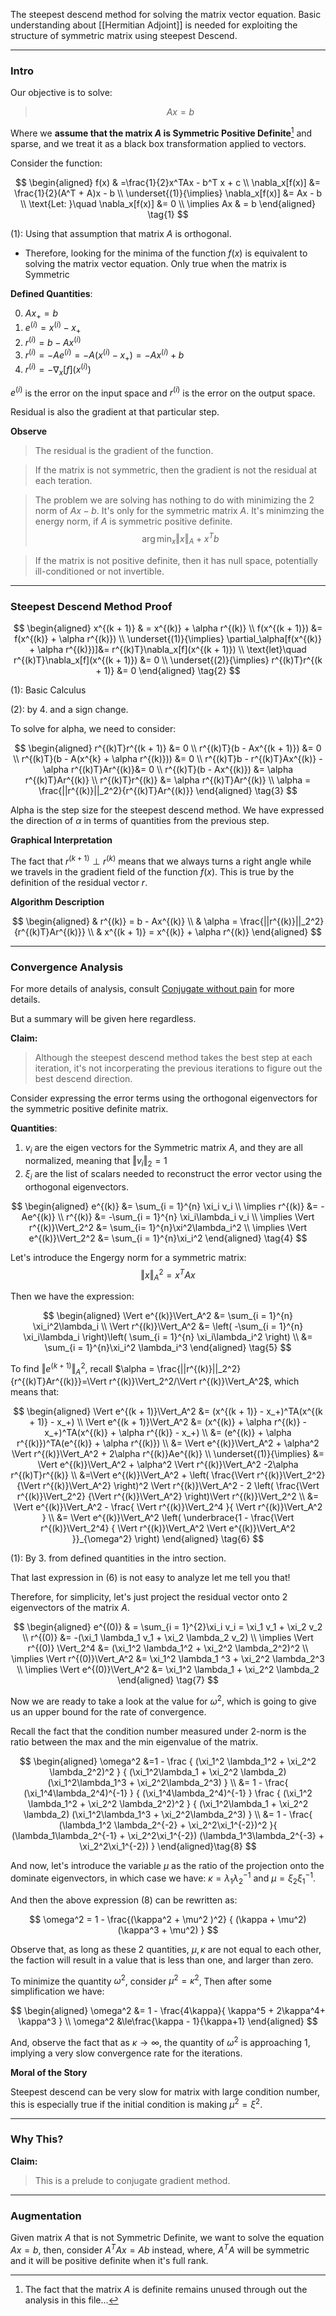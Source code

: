 The steepest descend method for solving the matrix vector equation. 
Basic understanding about [[Hermitian Adjoint]] is needed for exploiting the structure of symmetric matrix using steepest Descend. 

---
### **Intro**

Our objective is to solve: 

> $$
> Ax = b
> $$

Where we **assume that the matrix $A$ is Symmetric Positive Definite**[^1] and sparse, and we treat it as a black box transformation applied to vectors.

Consider the function: 

$$
\begin{aligned}
f(x)    & =\frac{1}{2}x^TAx - b^T x + c
\\
\nabla_x[f(x)] &= \frac{1}{2}(A^T + A)x - b
\\
\underset{(1)}{\implies}
\nabla_x[f(x)] &= Ax - b
\\
\text{Let: }\quad \nabla_x[f(x)] &= 0
\\
\implies 
    Ax & = b 
\end{aligned}
\tag{1}
$$

(1): Using that assumption that matrix $A$ is orthogonal. 

* Therefore, looking for the minima of the function $f(x)$ is equivalent to solving the matrix vector equation. Only true when the matrix is Symmetric

**Defined Quantities**:

0. $Ax_+ = b$
1. $e^{(i)} = x^{(i)} - x_+$
2. $r^{(i)} = b - Ax^{(i)}$
3. $r^{(i)} = -Ae^{(i)} = -A(x^{(i)} - x_+) = -Ax^{(i)} + b$
4. $r^{(i)} = -\nabla_x[f](x^{(i)})$

$e^{(i)}$ is the error on the input space and $r^{(i)}$ is the error on the output space. 

Residual is also the gradient at that particular step. 

**Observe**

> The residual is the gradient of the function. 

> If the matrix is not symmetric, then the gradient is not the residual at each teration. 

> The problem we are solving has nothing to do with minimizing the 2 norm of $Ax - b$. It's only for the symmetric matrix $A$. It's minimzing the energy norm, if $A$ is symmetric positive definite. 
> $$ \arg \min_x \Vert x\Vert_A + x^Tb$$

> If the matrix is not positive definite, then it has null space, potentially ill-conditioned or not invertible. 

---
### **Steepest Descend Method Proof** 

$$
\begin{aligned}
    x^{(k + 1)} & = x^{(k)} + \alpha r^{(k)}
    \\
    f(x^{(k + 1)}) &= f(x^{(k)} + \alpha r^{(k)})
    \\
    \underset{(1)}{\implies}
    \partial_\alpha[f(x^{(k)} + \alpha r^{(k)})]&= 
    r^{(k)T}\nabla_x[f](x^{(k + 1)}) 
    \\
    \text{let}\quad r^{(k)T}\nabla_x[f](x^{(k + 1)})  &= 0
    \\
    \underset{(2)}{\implies}
    r^{(k)T}r^{(k + 1)} &= 0
\end{aligned}
\tag{2}
$$

(1): Basic Calculus 

(2): by 4. and a sign change. 

To solve for alpha, we need to consider: 

$$
\begin{aligned}
    r^{(k)T}r^{(k + 1)} &= 0
    \\
    r^{(k)T}(b - Ax^{(k + 1)}) &= 0
    \\
    r^{(k)T}(b - A(x^{k} + \alpha r^{(k)})) &= 0
    \\
    r^{(k)T}b - r^{(k)T}Ax^{(k)} - \alpha r^{(k)T}Ar^{(k)}&= 0
    \\
    r^{(k)T}(b - Ax^{(k)}) &= \alpha r^{(k)T}Ar^{(k)}
    \\
    r^{(k)T}r^{(k)} &= \alpha r^{(k)T}Ar^{(k)}
    \\
    \alpha = \frac{||r^{(k)}||_2^2}{r^{(k)T}Ar^{(k)}}
\end{aligned}
\tag{3}
$$

Alpha is the step size for the steepest descend method. We have expressed the direction of $\alpha$ in terms of quantities from the previous step. 

**Graphical Interpretation**

The fact that $r^{(k + 1)}\perp r^{(k)}$ means that we always turns a right angle while we travels in the gradient field of the function $f(x)$. This is true by the definition of the residual vector $r$. 

**Algorithm Description**

$$
\begin{aligned}
    & r^{(k)} = b - Ax^{(k)}
    \\
    & \alpha = \frac{||r^{(k)}||_2^2}{r^{(k)T}Ar^{(k)}}
    \\
    & x^{(k + 1)} = x^{(k)} + \alpha r^{(k)}
\end{aligned}
$$

---
### **Convergence Analysis**

For more details of analysis, consult [Conjugate without pain](https://sites.math.washington.edu/~morrow/498_13/conjgrad.pdf) for more details. 

But a summary will be given here regardless. 

**Claim:**

> Although the steepest descend method takes the best step at each iteration, it's not incorperating the previous iterations to figure out the best descend direction.


Consider expressing the error terms using the orthogonal eigenvectors for the symmetric positive definite matrix. 

**Quantities**:

1. $v_i$ are the eigen vectors for the Symmetric matrix $A$, and they are all normalized, meaning that $\Vert v_i\Vert_2 = 1$
2. $\xi_i$ are the list of scalars needed to reconstruct the error vector using the orthogonal eigenvectors. 

$$
\begin{aligned}
    e^{(k)} &= \sum_{i = 1}^{n} \xi_i v_i
    \\
    \implies 
    r^{(k)} &= -Ae^{(k)} 
    \\
    r^{(k)} &= -\sum_{i = 1}^{n} \xi_i\lambda_i v_i
    \\
    \implies 
    \Vert r^{(k)}\Vert_2^2 &= \sum_{i= 1}^{n}\xi^2\lambda_i^2
    \\
    \implies 
    \Vert e^{(k)}\Vert_2^2 &= \sum_{i = 1}^{n}\xi_i^2   
\end{aligned}
\tag{4}
$$

Let's introduce the Engergy norm for a symmetric matrix: 
$$
\Vert x\Vert_A^2 = x^TAx
$$

Then we have the expression: 

$$
\begin{aligned}
    \Vert e^{(k)}\Vert_A^2 &= \sum_{i = 1}^{n} \xi_i^2\lambda_i
    \\
    \Vert r^{(k)}\Vert_A^2 &= 
    \left(
        -\sum_{i = 1}^{n} \xi_i\lambda_i
    \right)\left(
        \sum_{i = 1}^{n}
            \xi_i\lambda_i^2
    \right)
    \\
    &= 
    \sum_{i = 1}^{n}\xi_i^2 \lambda_i^3
\end{aligned}
\tag{5}
$$

To find $\Vert e^{(k + 1)}\Vert_A^2$, recall $\alpha = \frac{||r^{(k)}||_2^2}{r^{(k)T}Ar^{(k)}}=\Vert r^{(k)}\Vert_2^2/\Vert r^{(k)}\Vert_A^2$, which means that: 

$$
\begin{aligned}
    \Vert e^{(k + 1)}\Vert_A^2 &= 
    (x^{(k + 1)} - x_+)^TA(x^{(k + 1)} - x_+)
    \\
    \Vert e^{(k + 1)}\Vert_A^2 &= 
    (x^{(k)} + \alpha r^{(k)} - x_+)^TA(x^{(k)} + \alpha r^{(k)} - x_+)
    \\
    &= (e^{(k)} + \alpha r^{(k)})^TA(e^{(k)} + \alpha r^{(k)})
    \\
    &= 
    \Vert e^{(k)}\Vert_A^2 + \alpha^2 \Vert r^{(k)}\Vert_A^2 + 2\alpha r^{(k)}Ae^{(k)}
    \\
    \underset{(1)}{\implies}
    &= 
    \Vert e^{(k)}\Vert_A^2 + \alpha^2 \Vert r^{(k)}\Vert_A^2 -2\alpha r^{(k)T}r^{(k)}
    \\
    &=\Vert e^{(k)}\Vert_A^2
    + 
    \left(
        \frac{\Vert r^{(k)}\Vert_2^2}
        {\Vert r^{(k)}\Vert_A^2}
    \right)^2 \Vert r^{(k)}\Vert_A^2
    -
    2 \left(
        \frac{\Vert r^{(k)}\Vert_2^2}
        {\Vert r^{(k)}\Vert_A^2}
    \right)\Vert r^{(k)}\Vert_2^2
    \\
    &= 
    \Vert e^{(k)}\Vert_A^2 
    -
    \frac{
        \Vert r^{(k)}\Vert_2^4
    }{
        \Vert r^{(k)}\Vert_A^2
    }
    \\
    &= \Vert e^{(k)}\Vert_A^2 \left(
        \underbrace{1 - 
        \frac{\Vert r^{(k)}\Vert_2^4}
        {
            \Vert r^{(k)}\Vert_A^2
            \Vert e^{(k)}\Vert_A^2
        }}_{\omega^2}
    \right)
\end{aligned}
\tag{6}
$$

(1): By 3. from defined quantities in the intro section. 

That last expression in (6) is not easy to analyze let me tell you that! 

Therefore, for simplicity, let's just project the residual vector onto 2 eigenvectors of the matrix $A$.

$$
\begin{aligned}
    e^{(0)} & = \sum_{i = 1}^{2}\xi_i v_i = \xi_1 v_1 + \xi_2 v_2    
    \\
    r^{(0)} &= -(\xi_1 \lambda_1 v_1 + \xi_2 \lambda_2 v_2) 
    \\
    \implies 
    \Vert r^{(0)} \Vert_2^4 &= (\xi_1^2 \lambda_1^2 + \xi_2^2 \lambda_2^2)^2
    \\
    \implies 
    \Vert r^{(0)}\Vert_A^2 &=
    \xi_1^2 \lambda_1 ^3 + \xi_2^2 \lambda_2^3
    \\
    \implies
    \Vert e^{(0)}\Vert_A^2
    &=  
    \xi_1^2 \lambda_1 + \xi_2^2 \lambda_2 
\end{aligned}
\tag{7}
$$

Now we are ready to take a look at the value for $\omega^2$, which is going to give us an upper bound for the rate of convergence. 

Recall the fact that the condition number measured under 2-norm is the ratio between the max and the min eigenvalue of the matrix. 

$$
\begin{aligned}
    \omega^2 &=1 - \frac
    {
        (\xi_1^2 \lambda_1^2 + \xi_2^2 \lambda_2^2)^2
    }
    {
        (\xi_1^2\lambda_1 + \xi_2^2 \lambda_2)
        (\xi_1^2\lambda_1^3 + \xi_2^2\lambda_2^3)
    }
    \\
    &= 
    1 - 
    \frac{
        (\xi_1^4\lambda_2^4)^{-1}
    }
    {
        (\xi_1^4\lambda_2^4)^{-1}
    }
    \frac
    {
        (\xi_1^2 \lambda_1^2 + \xi_2^2 \lambda_2^2)^2
    }
    {
        (\xi_1^2\lambda_1 + \xi_2^2 \lambda_2)
        (\xi_1^2\lambda_1^3 + \xi_2^2\lambda_2^3)
    }
    \\
    &= 
    1 -
    \frac{
        (\lambda_1^2 \lambda_2^{-2} + \xi_2^2\xi_1^{-2})^2
    }{
        (\lambda_1\lambda_2^{-1} + \xi_2^2\xi_1^{-2})
        (\lambda_1^3\lambda_2^{-3} + \xi_2^2\xi_1^{-2})
    }
\end{aligned}\tag{8}
$$

And now, let's introduce the variable $\mu$ as the ratio of the projection onto the dominate eigenvectors, in which case we have: $\kappa = \lambda_1\lambda_2^{-1}$ and $\mu = \xi_2\xi_1^{-1}$. 

And then the above expression (8) can be rewritten as: 

$$
\omega^2 = 1 - \frac{(\kappa^2 + \mu^2 )^2}
{
    (\kappa + \mu^2)(\kappa^3 + \mu^2)
}
$$

Observe that, as long as these 2 quantities, $\mu, \kappa$ are not equal to each other, the faction will result in a value that is less than one, and larger than zero. 

To minimize the quantity $\omega^2$, consider $\mu^2 = \kappa^2$, Then after some simplification we have: 

$$
\begin{aligned}
    \omega^2 &= 1 - \frac{4\kappa}{
        \kappa^5 + 2\kappa^4+ \kappa^3
    }
    \\
    \omega^2 &\le\frac{\kappa - 1}{\kappa+1}
\end{aligned}
$$


And, observe the fact that as $\kappa \rightarrow \infty$, the quantity of $\omega^2$ is approaching 1, implying a very slow convergence rate for the iterations.

**Moral of the Story**

Steepest descend can be very slow for matrix with large condition number, this is especially true if the initial condition is making $\mu^2 = \xi^2$. 


---
### **Why This?**

**Claim:**

> This is a prelude to conjugate gradient method. 

---
### **Augmentation**

Given matrix $A$ that is not Symmetric Definite, we want to solve the equation $Ax = b$, then, consider $A^TAx = Ab$ instead, where, $A^TA$ will be symmetric and it will be positive definite when it's full rank. 

[^1]: The fact that the matrix $A$ is definite remains unused through out the analysis in this file... 